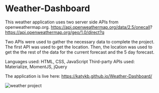 # Weather-Dashboard
This weather application uses two server side APIs from openweathermap.org.
https://api.openweathermap.org/data/2.5/onecall?
https://api.openweathermap.org/geo/1.0/direct?q

Two APIs were used to gather the necessary data to complete the project. The first API was used to get the location. Then, the location was used to 
get the the rest of the data for the current forecast and the 5 day forecast.

Languages used: HTML, CSS, JavaScript
Third-party APIs used: Materialize, MomentJS, jQuery

The application is live here: https://katykb.github.io/Weather-Dashboard/

![weather project](https://user-images.githubusercontent.com/97707793/163438377-361aa3b9-709e-4f45-9097-be0daf89fb1e.jpg)

